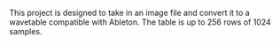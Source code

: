 This project is designed to take in an image file and convert it to a wavetable compatible with Ableton.  The table is up to 256 rows of 1024 samples.
